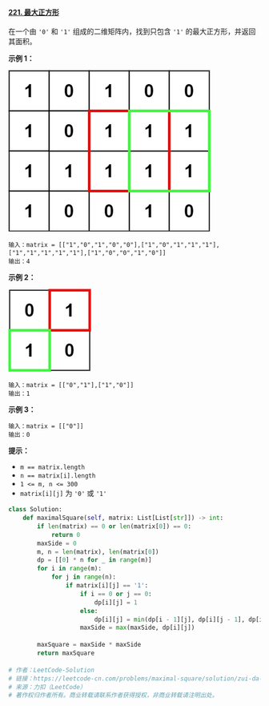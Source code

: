 #### [221. 最大正方形](https://leetcode-cn.com/problems/maximal-square/)

在一个由 `'0'` 和 `'1'` 组成的二维矩阵内，找到只包含 `'1'` 的最大正方形，并返回其面积。

 

**示例 1：**

![img](assets/max1grid.jpg)

```
输入：matrix = [["1","0","1","0","0"],["1","0","1","1","1"],["1","1","1","1","1"],["1","0","0","1","0"]]
输出：4
```

**示例 2：**

![img](assets/max2grid.jpg)

```
输入：matrix = [["0","1"],["1","0"]]
输出：1
```

**示例 3：**

```
输入：matrix = [["0"]]
输出：0
```

 

**提示：**

- `m == matrix.length`
- `n == matrix[i].length`
- `1 <= m, n <= 300`
- `matrix[i][j]` 为 `'0'` 或 `'1'`

```python
class Solution:
    def maximalSquare(self, matrix: List[List[str]]) -> int:
        if len(matrix) == 0 or len(matrix[0]) == 0:
            return 0
        maxSide = 0
        m, n = len(matrix), len(matrix[0])
        dp = [[0] * n for _ in range(m)]
        for i in range(m):
            for j in range(n):
                if matrix[i][j] == '1':
                    if i == 0 or j == 0:
                        dp[i][j] = 1
                    else:
                        dp[i][j] = min(dp[i - 1][j], dp[i][j - 1], dp[i - 1][j - 1]) + 1
                    maxSide = max(maxSide, dp[i][j])
        
        maxSquare = maxSide * maxSide
        return maxSquare

# 作者：LeetCode-Solution
# 链接：https://leetcode-cn.com/problems/maximal-square/solution/zui-da-zheng-fang-xing-by-leetcode-solution/
# 来源：力扣（LeetCode）
# 著作权归作者所有。商业转载请联系作者获得授权，非商业转载请注明出处。
```

